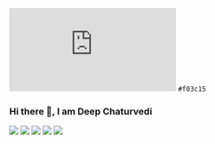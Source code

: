 ![#f03c15](https://github.com/DeepChaturvedi007/DeepChaturvedi007/blob/c3ea8bf877d7ce93407c2a4b368826f909d7dac3/style.css) `#f03c15`


### Hi there 👋, I am Deep Chaturvedi


![](https://github-profile-summary-cards.vercel.app/api/cards/profile-details?username=deepchaturvedi007&theme=monokai)
![](https://github-profile-summary-cards.vercel.app/api/cards/repos-per-language?username=deepchaturvedi007&theme=monokai)
![](https://github-profile-summary-cards.vercel.app/api/cards/most-commit-language?username=deepchaturvedi007&theme=monokai)
![](https://github-profile-summary-cards.vercel.app/api/cards/stats?username=deepchaturvedi007&theme=monokai)
![](https://github-profile-summary-cards.vercel.app/api/cards/productive-time?username=deepchaturvedi007&theme=monokai)

<!--
**DeepChaturvedi007/DeepChaturvedi007** is a ✨ _special_ ✨ repository because its `README.md` (this file) appears on your GitHub profile.

Here are some ideas to get you started:

- 🔭 I’m currently working on ...
- 🌱 I’m currently learning ...
- 👯 I’m looking to collaborate on ...
- 🤔 I’m looking for help with ...
- 💬 Ask me about ...
- 📫 How to reach me: ...
- 😄 Pronouns: ...
- ⚡ Fun fact: ...
-->
